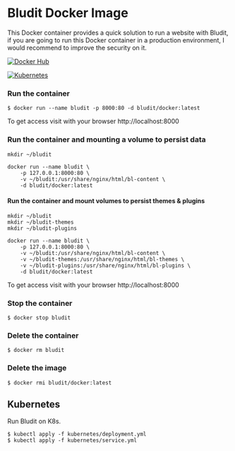 # Bludit Docker Image
This Docker container provides a quick solution to run a website with Bludit, if you are going to run this Docker container in a production environment, I would recommend to improve the security on it.

[![Docker Hub](https://img.shields.io/badge/Docker-Hub-blue.svg)](https://hub.docker.com/r/bludit/docker/)

[![Kubernetes](https://img.shields.io/badge/Kubernetes-Deployment-blue.svg)](https://github.com/bludit/docker/tree/master/kubernetes)

### Run the container

```
$ docker run --name bludit -p 8000:80 -d bludit/docker:latest
```

To get access visit with your browser http://localhost:8000

### Run the container and mounting a volume to persist data

```
mkdir ~/bludit

docker run --name bludit \
    -p 127.0.0.1:8000:80 \
    -v ~/bludit:/usr/share/nginx/html/bl-content \
    -d bludit/docker:latest
```

#### Run the container and mount volumes to persist themes & plugins

```
mkdir ~/bludit
mkdir ~/bludit-themes
mkdir ~/bludit-plugins

docker run --name bludit \
    -p 127.0.0.1:8000:80 \
    -v ~/bludit:/usr/share/nginx/html/bl-content \
    -v ~/bludit-themes:/usr/share/nginx/html/bl-themes \
    -v ~/bludit-plugins:/usr/share/nginx/html/bl-plugins \
    -d bludit/docker:latest
```

To get access visit with your browser http://localhost:8000

### Stop the container

```
$ docker stop bludit
```

### Delete the container

```
$ docker rm bludit
```

### Delete the image

```
$ docker rmi bludit/docker:latest
```

## Kubernetes

Run Bludit on K8s.

```
$ kubectl apply -f kubernetes/deployment.yml
$ kubectl apply -f kubernetes/service.yml
```
